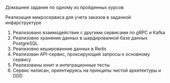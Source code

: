 Домашнее задание по одному из пройденных курсов

Реализация микросервиса для учета заказов в заданной инфарструктуре
1. Реализовано взаимодействие с другими сервисами по gRPC и Kafka
2. Реализовно хранение данных в шардированной базе данных PostgreSQL
3. Реализовно кешированние данных в Redis
4. Реализован API-сервис, проксирующий запросы к основному сервису
5. Реализованы юнит и интеграционные тесты
6. Сервис написан, ориентируясь на принципы чистой архитектуры и DDD

